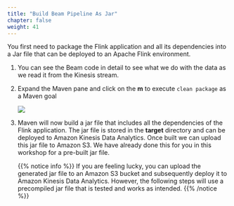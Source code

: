 ```yaml
---
title: "Build Beam Pipeline As Jar"
chapter: false
weight: 41
---
```


You first need to package the Flink application and all its dependencies into a Jar file that can be deployed to an Apache Flink environment.

1. You can see the Beam code in detail to see what we do with the data as we read it from the Kinesis stream.

1. Expand the Maven pane and click on the **m** to execute `clean package` as a Maven goal

   ![](/images/beam-on-kda/intellij-7-maven-package.png)

1. Maven will now build a jar file that includes all the dependencies of the Flink application. The jar file is stored in the **target** directory and can be deployed to Amazon Kinesis Data Analytics. Once built we can upload this jar file to Amazon S3. We have already done this for you in this workshop for a pre-built jar file.

	{{% notice info %}}
If you are feeling lucky, you can upload the generated jar file to an Amazon S3 bucket and subsequently deploy it to Amazon Kinesis Data Analytics. However, the following steps will use a precompiled jar file that is tested and works as intended.
{{% /notice %}}
